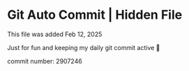 # Git Auto Commit | Hidden File

This file was added Feb 12, 2025

Just for fun and keeping my daily git commit active 🤪

commit number: 2907246
